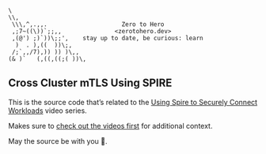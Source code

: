 ```text
\
\\,
 \\\,^,.,,.                     Zero to Hero
 ,;7~((\))`;;,,               <zerotohero.dev>
 ,(@') ;)`))\;;',    stay up to date, be curious: learn
  )  . ),((  ))\;,
 /;`,,/7),)) )) )\,,
(& )`   (,((,((;( ))\,
```

## Cross Cluster mTLS Using SPIRE

This is the source code that’s related to the 
[Using Spire to Securely Connect Workloads][spire-mtls] video series.

Makes sure to [check out the videos first][spire-mtls] for additional context.

May the source be with you 🦄.

[spire-mtls]: https://www.zerotohero.dev/spire-mtls